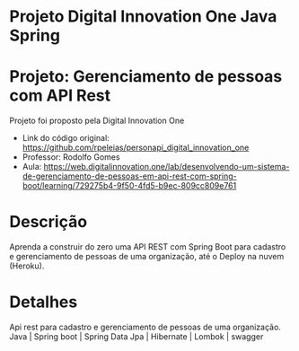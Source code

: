# Projeto Digital Innovation One Java Spring
# Projeto: Gerenciamento de pessoas com API Rest

Projeto foi proposto pela Digital Innovation One 
- Link do código original: https://github.com/rpeleias/personapi_digital_innovation_one
- Professor: Rodolfo Gomes
- Aula: https://web.digitalinnovation.one/lab/desenvolvendo-um-sistema-de-gerenciamento-de-pessoas-em-api-rest-com-spring-boot/learning/729275b4-9f50-4fd5-b9ec-809cc809e761

# Descrição
Aprenda a construir do zero uma API REST com Spring Boot para cadastro e gerenciamento de pessoas de uma organização, até o Deploy na nuvem (Heroku).

# Detalhes
Api rest para cadastro e gerenciamento de pessoas de uma organização.
Java | Spring boot | Spring Data Jpa | Hibernate | Lombok | swagger